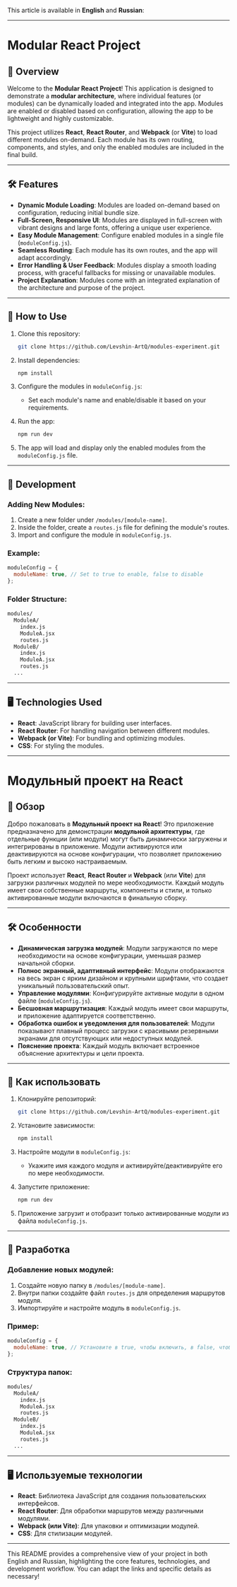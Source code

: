 This article is available in **English** and **Russian**:

---

# Modular React Project

## 🚀 Overview

Welcome to the **Modular React Project**! This application is designed to demonstrate a **modular architecture**, where individual features (or modules) can be dynamically loaded and integrated into the app. Modules are enabled or disabled based on configuration, allowing the app to be lightweight and highly customizable. 

This project utilizes **React**, **React Router**, and **Webpack** (or **Vite**) to load different modules on-demand. Each module has its own routing, components, and styles, and only the enabled modules are included in the final build.

---

## 🛠️ Features

- **Dynamic Module Loading**: Modules are loaded on-demand based on configuration, reducing initial bundle size.
- **Full-Screen, Responsive UI**: Modules are displayed in full-screen with vibrant designs and large fonts, offering a unique user experience.
- **Easy Module Management**: Configure enabled modules in a single file (`moduleConfig.js`).
- **Seamless Routing**: Each module has its own routes, and the app will adapt accordingly.
- **Error Handling & User Feedback**: Modules display a smooth loading process, with graceful fallbacks for missing or unavailable modules.
- **Project Explanation**: Modules come with an integrated explanation of the architecture and purpose of the project.

---

## 📝 How to Use

1. Clone this repository:
   ```bash
   git clone https://github.com/Levshin-ArtQ/modules-experiment.git
   ```

2. Install dependencies:
   ```bash
   npm install
   ```

3. Configure the modules in `moduleConfig.js`:
   - Set each module's name and enable/disable it based on your requirements.

4. Run the app:
   ```bash
   npm run dev
   ```

5. The app will load and display only the enabled modules from the `moduleConfig.js` file.

---

## 🔧 Development

### Adding New Modules:

1. Create a new folder under `/modules/[module-name]`.
2. Inside the folder, create a `routes.js` file for defining the module's routes.
3. Import and configure the module in `moduleConfig.js`.

### Example:

```javascript
moduleConfig = {
  moduleName: true, // Set to true to enable, false to disable
};
```

### Folder Structure:

```bash
modules/
  ModuleA/
    index.js
    ModuleA.jsx
    routes.js
  ModuleB/
    index.js
    ModuleA.jsx
    routes.js
  ...
```

---

## 🖥️ Technologies Used

- **React**: JavaScript library for building user interfaces.
- **React Router**: For handling navigation between different modules.
- **Webpack (or Vite)**: For bundling and optimizing modules.
- **CSS**: For styling the modules.

---

# Модульный проект на React

## 🚀 Обзор

Добро пожаловать в **Модульный проект на React**! Это приложение предназначено для демонстрации **модульной архитектуры**, где отдельные функции (или модули) могут быть динамически загружены и интегрированы в приложение. Модули активируются или деактивируются на основе конфигурации, что позволяет приложению быть легким и высоко настраиваемым.

Проект использует **React**, **React Router** и **Webpack** (или **Vite**) для загрузки различных модулей по мере необходимости. Каждый модуль имеет свои собственные маршруты, компоненты и стили, и только активированные модули включаются в финальную сборку.

---

## 🛠️ Особенности

- **Динамическая загрузка модулей**: Модули загружаются по мере необходимости на основе конфигурации, уменьшая размер начальной сборки.
- **Полнос экранный, адаптивный интерфейс**: Модули отображаются на весь экран с ярким дизайном и крупными шрифтами, что создает уникальный пользовательский опыт.
- **Управление модулями**: Конфигурируйте активные модули в одном файле (`moduleConfig.js`).
- **Бесшовная маршрутизация**: Каждый модуль имеет свои маршруты, и приложение адаптируется соответственно.
- **Обработка ошибок и уведомления для пользователей**: Модули показывают плавный процесс загрузки с красивыми резервными экранами для отсутствующих или недоступных модулей.
- **Пояснение проекта**: Каждый модуль включает встроенное объяснение архитектуры и цели проекта.

---

## 📝 Как использовать

1. Клонируйте репозиторий:
   ```bash
   git clone https://github.com/Levshin-ArtQ/modules-experiment.git
   ```

2. Установите зависимости:
   ```bash
   npm install
   ```

3. Настройте модули в `moduleConfig.js`:
   - Укажите имя каждого модуля и активируйте/деактивируйте его по мере необходимости.

4. Запустите приложение:
   ```bash
   npm run dev
   ```

5. Приложение загрузит и отобразит только активированные модули из файла `moduleConfig.js`.

---

## 🔧 Разработка

### Добавление новых модулей:

1. Создайте новую папку в `/modules/[module-name]`.
2. Внутри папки создайте файл `routes.js` для определения маршрутов модуля.
3. Импортируйте и настройте модуль в `moduleConfig.js`.

### Пример:

```javascript
moduleConfig = {
  moduleName: true, // Установите в true, чтобы включить, в false, чтобы отключить
};
```

### Структура папок:

```bash
modules/
  ModuleA/
    index.js
    ModuleA.jsx
    routes.js
  ModuleB/
    index.js
    ModuleA.jsx
    routes.js
  ...
```

---

## 🖥️ Используемые технологии

- **React**: Библиотека JavaScript для создания пользовательских интерфейсов.
- **React Router**: Для обработки маршрутов между различными модулями.
- **Webpack (или Vite)**: Для упаковки и оптимизации модулей.
- **CSS**: Для стилизации модулей.

---

This README provides a comprehensive view of your project in both English and Russian, highlighting the core features, technologies, and development workflow. You can adapt the links and specific details as necessary!
